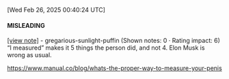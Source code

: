 [Wed Feb 26, 2025 00:40:24 UTC] 

#### MISLEADING

[[view note]](https://x.com/i/birdwatch/n/1894579126482112713) - gregarious-sunlight-puffin (Shown notes: 0 · Rating impact: 6)
“I measured” makes it 5 things the person did, and not 4. Elon Musk is wrong as usual.

https://www.manual.co/blog/whats-the-proper-way-to-measure-your-penis
